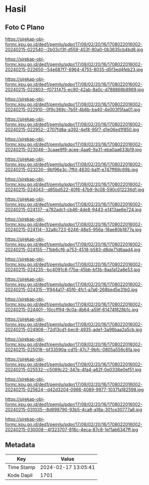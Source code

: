 # Hasil

## Foto C Plano

https://sirekap-obj-formc.kpu.go.id/ded1/pemilu/pdpr/17/08/02/20/16/1708022016002-20240215-022540--2b03cf3f-d559-453f-80a0-0b3635cb4bd8.jpg

https://sirekap-obj-formc.kpu.go.id/ded1/pemilu/pdpr/17/08/02/20/16/1708022016002-20240215-022650--54e687f7-6964-4755-8035-d5f3ed4feb23.jpg

https://sirekap-obj-formc.kpu.go.id/ded1/pemilu/pdpr/17/08/02/20/16/1708022016002-20240215-022803--f0731475-ec90-42ab-8a0c-d788866b8989.jpg

https://sirekap-obj-formc.kpu.go.id/ded1/pemilu/pdpr/17/08/02/20/16/1708022016002-20240215-022910--0f9c369c-7b5f-4b6b-ba40-4e003f5faa01.jpg

https://sirekap-obj-formc.kpu.go.id/ded1/pemilu/pdpr/17/08/02/20/16/1708022016002-20240215-022952--2707fd8a-a392-4ef8-95f7-d1e06ed1f850.jpg

https://sirekap-obj-formc.kpu.go.id/ded1/pemilu/pdpr/17/08/02/20/16/1708022016002-20240215-023046--3caae9f9-acee-4aa6-9a31-eba0aa633b19.jpg

https://sirekap-obj-formc.kpu.go.id/ded1/pemilu/pdpr/17/08/02/20/16/1708022016002-20240215-023230--9bf96e3c-7ffd-4630-ba1f-e747ff69c69b.jpg

https://sirekap-obj-formc.kpu.go.id/ded1/pemilu/pdpr/17/08/02/20/16/1708022016002-20240215-024043--d85bd522-40f6-47b9-9c08-590c612236d1.jpg

https://sirekap-obj-formc.kpu.go.id/ded1/pemilu/pdpr/17/08/02/20/16/1708022016002-20240215-024137--a782adc1-cb46-4de8-9443-e1413ae6e724.jpg

https://sirekap-obj-formc.kpu.go.id/ded1/pemilu/pdpr/17/08/02/20/16/1708022016002-20240215-024114--32a8c723-6246-48e5-956a-18ae80b1877a.jpg

https://sirekap-obj-formc.kpu.go.id/ded1/pemilu/pdpr/17/08/02/20/16/1708022016002-20240215-024155--71bb6cf6-a753-4518-b583-d8de71d6aad4.jpg

https://sirekap-obj-formc.kpu.go.id/ded1/pemilu/pdpr/17/08/02/20/16/1708022016002-20240215-024235--bc4091c8-f7ba-45bb-bf3b-8aa1a12a8e53.jpg

https://sirekap-obj-formc.kpu.go.id/ded1/pemilu/pdpr/17/08/02/20/16/1708022016002-20240215-024315--1f944a17-45f6-4fc1-a7a6-268bed5e31b0.jpg

https://sirekap-obj-formc.kpu.go.id/ded1/pemilu/pdpr/17/08/02/20/16/1708022016002-20240215-024401--10ccff94-9c0a-4b64-a59f-61474f828b1c.jpg

https://sirekap-obj-formc.kpu.go.id/ded1/pemilu/pdpr/17/08/02/20/16/1708022016002-20240215-024908--72d13cd1-bec8-4935-ade1-3a96baa2a5cb.jpg

https://sirekap-obj-formc.kpu.go.id/ded1/pemilu/pdpr/17/08/02/20/16/1708022016002-20240215-025018--bf33590a-cd15-47c7-9bfc-0805a556c6fa.jpg

https://sirekap-obj-formc.kpu.go.id/ded1/pemilu/pdpr/17/08/02/20/16/1708022016002-20240215-025532--c5089c22-347e-4fa4-a62f-0e0336e0ef51.jpg

https://sirekap-obj-formc.kpu.go.id/ded1/pemilu/pdpr/17/08/02/20/16/1708022016002-20240215-025624--d42d3204-0966-4089-9977-1037fa182598.jpg

https://sirekap-obj-formc.kpu.go.id/ded1/pemilu/pdpr/17/08/02/20/16/1708022016002-20240215-031035--8d998790-93b5-4ca8-a18a-301ce30777a8.jpg

https://sirekap-obj-formc.kpu.go.id/ded1/pemilu/pdpr/17/08/02/20/16/1708022016002-20240215-030008--4f323707-816c-4eca-87c8-1e11ab6347ff.jpg


## Metadata

| Key        | Value               |
| ---------- | ------------------- |
| Time Stamp | 2024-02-17 13:05:41 |
| Kode Dapil | 1701                |



